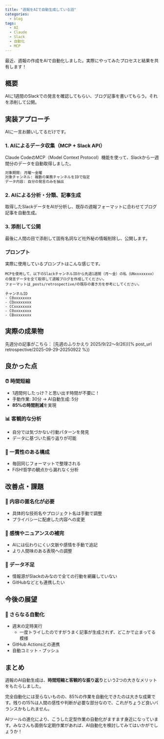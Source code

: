 ```yaml
---
title: "週報をAIで自動生成している話"
categories:
  - blog
tags:
  - AI
  - Claude
  - Slack
  - 自動化
  - MCP
---
```


最近、週報の作成をAIで自動化しました。実際にやってみたプロセスと結果を共有します！

## 概要

AIに1週間のSlackでの発言を確認してもらい、ブログ記事を書いてもらう。それを添削して公開。

## 実装アプローチ

AIに一言お願いしてるだけです。

### 1. AIによるデータ収集（MCP + Slack API）

Claude CodeのMCP（Model Context Protocol）機能を使って、Slackから一週間分のデータを自動取得しました。

```markdown
対象期間: 月曜〜金曜
対象チャンネル: 複数の業務チャンネルをIDで指定
データ内容: 自分の発言のみを抽出
```

### 2. AIによる分析・分類、記事生成

取得したSlackデータをAIが分析し、既存の週報フォーマットに合わせてブログ記事を自動生成。

### 3. 添削して公開

最後に人間の目で添削して固有名詞など社外秘の情報削除し、公開します。

### プロンプト

実際に使用しているプロンプトはこんな感じです。

```
MCPを使用して、以下のSlackチャンネルIDから先週1週間（月〜金）の私（UNxxxxxxxx）の発言データを全て取得して週報ブログを作成してください。
フォーマットは_posts/retrospective/の既存の書き方を参考にしてください。

チャンネルID
- C0xxxxxxxx
- CDxxxxxxxx
- CCxxxxxxxx
- C0xxxxxxxx
- CBxxxxxxxx
```

## 実際の成果物

先週分の記事がこちら：
[先週のふりかえり 2025/9/22〜9/26]({% post_url retrospective/2025-09-29-20250922 %})

## 良かった点

### ⏰ 時間短縮

- 1週間何したっけ？と思い出す時間が不要に！
- 手動作業: 30分 → AI自動生成: 5分
- **85%の時間削減**を実現

### 📊 客観的な分析
- 自分では気づかない行動パターンを発見
- データに基づいた振り返りが可能

### 🎯 一貫性のある構成
- 毎回同じフォーマットで整理される
- FiSH!哲学の観点から漏れなく分析

## 改善点・課題

### 🔧 内容の匿名化が必要
- 具体的な技術名やプロジェクト名は手動で調整
- プライバシーに配慮した内容への変更

### 📝 感情やニュアンスの補完
- AIには伝わりにくい文脈や感情を手動で追記
- より人間味のある表現への調整

### 🎨 データ不足
- 情報源がSlackのみなので全ての行動を網羅していない
- GitHubなどとも連携したい

## 今後の展望

### 🚀 さらなる自動化
- 週末の定時実行
  - 一度トライしたのですがうまく記事が生成されず、どこかで止まってる模様
- GitHub Actionsとの連携
- 自動コミット・プッシュ

## まとめ

週報のAI自動生成は、**時間短縮と客観的な振り返り**という2つの大きなメリットをもたらしました。

完全自動化には至らないものの、85%の作業を自動化できたのは大きな成果です。残りの15%は人間の感性や判断が必要な部分なので、これがちょうど良いバランスかもしれません。

AIツールの進化により、こうした定型作業の自動化がますます身近になっています。みなさんも面倒な定期作業があれば、AI自動化を検討してみてはいかがでしょうか！

